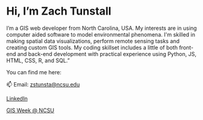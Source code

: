 # Hi, I’m Zach Tunstall

I’m a GIS web developer from North Carolina, USA. My interests are in using computer aided software to model environmental phenomena. I'm skilled in making spatial data visualizations, perform remote sensing tasks and creating custom GIS tools. My coding skillset includes a little of both front-end and back-end development with practical experience using Python, JS, HTML, CSS, R, and SQL.” 

You can find me here:

📫 Email: zstunsta@ncsu.edu

[LinkedIn](https://www.linkedin.com/in/zach-tunstall-0421b384/)
 
[GIS Week @ NCSU](https://www.gisweekatncstate.org/about)
 

